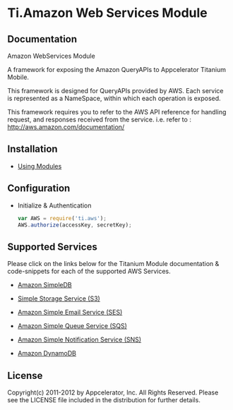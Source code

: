 # Ti.Amazon Web Services Module

## Documentation

Amazon WebServices Module

A framework for exposing the Amazon QueryAPIs to Appcelerator Titanium Mobile.

This framework is designed for QueryAPIs provided by AWS. Each service is represented
as a NameSpace, within which each operation is exposed.

This framework requires you to refer to the AWS API reference for handling request, and
responses received from the service.
i.e. refer to : http://aws.amazon.com/documentation/

## Installation

* [ Using Modules ]( http://docs.appcelerator.com/titanium/2.1/index.html#!/guide/Using_Modules )

## Configuration

* Initialize & Authentication
	```javascript
	var AWS = require('ti.aws');
	AWS.authorize(accessKey, secretKey);
	```

## Supported Services
Please click on the links below for the Titanium Module documentation & code-snippets for each of the supported AWS Services.

* [Amazon SimpleDB](SimpleDB.md)
	
* [Simple Storage Service (S3)  ](S3.md) 

* [Amazon Simple Email Service (SES)](SES.md)
		
* [Amazon Simple Queue Service (SQS)](SQS.md)

* [Amazon Simple Notification Service (SNS) ](SNS.md)

* [Amazon DynamoDB](DDB.md)

## License

Copyright(c) 2011-2012 by Appcelerator, Inc. All Rights Reserved. Please see the LICENSE file included in the distribution for further details.

